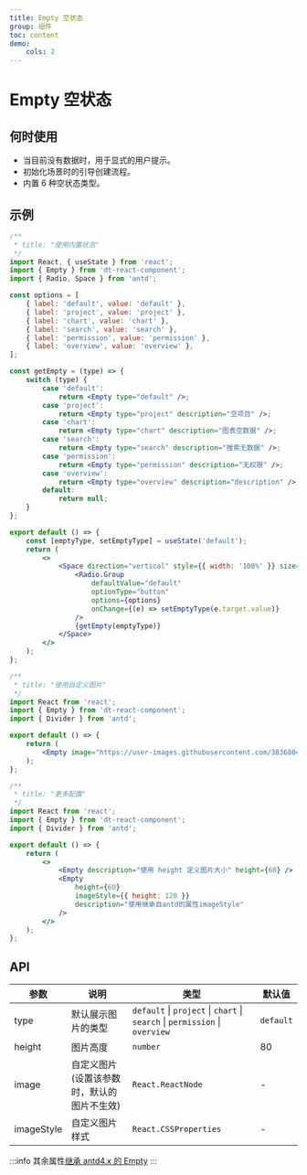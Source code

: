 ```yaml
---
title: Empty 空状态
group: 组件
toc: content
demo:
    cols: 2
---
```


# Empty 空状态

## 何时使用

-   当目前没有数据时，用于显式的用户提示。
-   初始化场景时的引导创建流程。
-   内置 6 种空状态类型。

## 示例

```jsx
/**
 * title: "使用内置状态"
 */
import React, { useState } from 'react';
import { Empty } from 'dt-react-component';
import { Radio, Space } from 'antd';

const options = [
    { label: 'default', value: 'default' },
    { label: 'project', value: 'project' },
    { label: 'chart', value: 'chart' },
    { label: 'search', value: 'search' },
    { label: 'permission', value: 'permission' },
    { label: 'overview', value: 'overview' },
];

const getEmpty = (type) => {
    switch (type) {
        case 'default':
            return <Empty type="default" />;
        case 'project':
            return <Empty type="project" description="空项目" />;
        case 'chart':
            return <Empty type="chart" description="图表空数据" />;
        case 'search':
            return <Empty type="search" description="搜索无数据" />;
        case 'permission':
            return <Empty type="permission" description="无权限" />;
        case 'overview':
            return <Empty type="overview" description="description" />;
        default:
            return null;
    }
};

export default () => {
    const [emptyType, setEmptyType] = useState('default');
    return (
        <>
            <Space direction="vertical" style={{ width: '100%' }} size={16}>
                <Radio.Group
                    defaultValue="default"
                    optionType="button"
                    options={options}
                    onChange={(e) => setEmptyType(e.target.value)}
                />
                {getEmpty(emptyType)}
            </Space>
        </>
    );
};
```

```jsx
/**
 * title: "使用自定义图片"
 */
import React from 'react';
import { Empty } from 'dt-react-component';
import { Divider } from 'antd';

export default () => {
    return (
        <Empty image="https://user-images.githubusercontent.com/38368040/195246598-5adf8985-3f78-48b1-8116-bc4d78982df8.jpeg" />
    );
};
```

```jsx
/**
 * title: "更多配置"
 */
import React from 'react';
import { Empty } from 'dt-react-component';
import { Divider } from 'antd';

export default () => {
    return (
        <>
            <Empty description="使用 height 定义图片大小" height={60} />
            <Empty
                height={60}
                imageStyle={{ height: 120 }}
                description="使用继承自antd的属性imageStyle"
            />
        </>
    );
};
```

## API

| 参数       | 说明                                       | 类型                                                                        | 默认值    |
| ---------- | ------------------------------------------ | --------------------------------------------------------------------------- | --------- |
| type       | 默认展示图片的类型                         | `default` \| `project` \| `chart` \| `search` \| `permission` \| `overview` | `default` |
| height     | 图片高度                                   | `number`                                                                    | 80        |
| image      | 自定义图片(设置该参数时，默认的图片不生效) | `React.ReactNode`                                                           | -         |
| imageStyle | 自定义图片样式                             | `React.CSSProperties`                                                       | -         |

:::info
其余属性[继承 antd4.x 的 Empty](https://ant.design/components/empty-cn/#API)
:::
